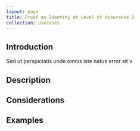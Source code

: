 ```yaml
---
layout: page
title: Proof an Identity at Level of Assurance 2
collection: usecases
---
```


## Introduction

Sed ut perspiciatis unde omnis iste natus error sit v

## Description

## Considerations

## Examples
